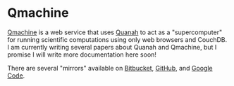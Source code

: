 Qmachine
========

[Qmachine](http://qmachine.org) is a web service that uses
[Quanah](https://wilkinson.github.com/quanah) to act as a "supercomputer" for
running scientific computations using only web browsers and CouchDB. I am
currently writing several papers about Quanah and Qmachine, but I promise I
will write more documentation here soon!

There are several "mirrors" available on
[Bitbucket](https://bitbucket.org/wilkinson/qmachine),
[GitHub](http://github.com/wilkinson/qmachine), and
[Google Code](https://qmachine.googlecode.com).

